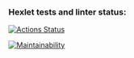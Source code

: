 ### Hexlet tests and linter status:
[![Actions Status](https://github.com/Tve1n/python-project-lvl1/actions/workflows/hexlet-check.yml/badge.svg)](https://github.com/Tve1n/python-project-lvl1/actions)


[![Maintainability](https://api.codeclimate.com/v1/badges/aea5faf39b332c01c7e2/maintainability)](https://codeclimate.com/github/Tve1n/python-project-lvl1/maintainability)